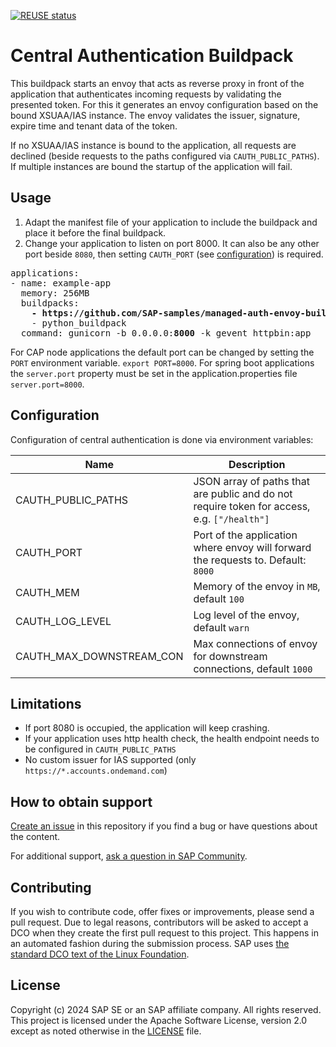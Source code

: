 [![REUSE status](https://api.reuse.software/badge/github.com/SAP-samples/managed-auth-envoy-buildpack)](https://api.reuse.software/info/github.com/SAP-samples/managed-auth-envoy-buildpack)

# Central Authentication Buildpack

This buildpack starts an envoy that acts as reverse proxy in front of the application that authenticates incoming requests by validating the presented token.
For this it generates an envoy configuration based on the bound XSUAA/IAS instance.
The envoy validates the issuer, signature, expire time and tenant data of the token.

If no XSUAA/IAS instance is bound to the application, all requests are declined (beside requests to the paths configured via `CAUTH_PUBLIC_PATHS`). If multiple instances are bound the startup of the application will fail.

## Usage

1. Adapt the manifest file of your application to include the buildpack and place it before the final buildpack.
2. Change your application to listen on port 8000. It can also be any other port beside `8080`, then setting `CAUTH_PORT` (see [configuration](#configuration)) is required.

<pre>
applications:
- name: example-app
  memory: 256MB
  buildpacks:
    <b>- https://github.com/SAP-samples/managed-auth-envoy-buildpack</b>
    - python_buildpack
  command: gunicorn -b 0.0.0.0:<b>8000</b> -k gevent httpbin:app
</pre>


For CAP node applications the default port can be changed by setting the `PORT` environment variable. `export PORT=8000`.
For spring boot applications the `server.port` property must be set in the application.properties file `server.port=8000`.

## Configuration

Configuration of central authentication is done via environment variables:

| Name | Description |
|------|-------------|
|CAUTH_PUBLIC_PATHS| JSON array of paths that are public and do not require token for access, e.g. `["/health"]` |
|CAUTH_PORT| Port of the application where envoy will forward the requests to. Default: `8000` |
|CAUTH_MEM| Memory of the envoy in `MB`, default `100`|
|CAUTH_LOG_LEVEL| Log level of the envoy, default `warn`|
|CAUTH_MAX_DOWNSTREAM_CON| Max connections of envoy for downstream connections, default `1000`|

## Limitations

- If port 8080 is occupied, the application will keep crashing.
- If your application uses http health check, the health endpoint needs to be configured in `CAUTH_PUBLIC_PATHS`
- No custom issuer for IAS supported (only `https://*.accounts.ondemand.com`)

## How to obtain support
[Create an issue](https://github.com/SAP-samples/managed-auth-envoy-buildpack/issues) in this repository if you find a bug or have questions about the content.
 
For additional support, [ask a question in SAP Community](https://answers.sap.com/questions/ask.html).

## Contributing
If you wish to contribute code, offer fixes or improvements, please send a pull request. Due to legal reasons, contributors will be asked to accept a DCO when they create the first pull request to this project. This happens in an automated fashion during the submission process. SAP uses [the standard DCO text of the Linux Foundation](https://developercertificate.org/).

## License
Copyright (c) 2024 SAP SE or an SAP affiliate company. All rights reserved. This project is licensed under the Apache Software License, version 2.0 except as noted otherwise in the [LICENSE](LICENSE) file.
